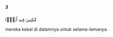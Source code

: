 ##### 3

<span class="ayah">مَّٰكِثِينَ فِيهِ أَبَدًۭا</span>

<span class="ayah_translation">mereka kekal di dalamnya untuk selama-lamanya.</span>
